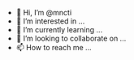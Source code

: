 - 👋 Hi, I’m @mncti
- 👀 I’m interested in ...
- 🌱 I’m currently learning ...
- 💞️ I’m looking to collaborate on ...
- 📫 How to reach me ...

<!---
mncti/mncti is a ✨ special ✨ repository because its `README.md` (this file) appears on your GitHub profile.
You can click the Preview link to take a look at your changes.
--->
